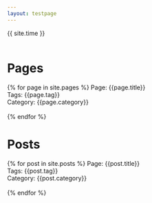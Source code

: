 ```yaml
---
layout: testpage
---
```


<div class="post">

{{ site.time }} <br><br>

<h1> Pages </h1>

{% for page in site.pages %}
  Page: {{page.title}} <br>
  Tags: {{page.tag}} <br>
  Category: {{page.category}}
  <br><br>
{% endfor %}

<h1> Posts </h1>

{% for post in site.posts %}
  Page: {{post.title}} <br>
  Tags: {{post.tag}} <br>
  Category: {{post.category}}
  <br><br>
{% endfor %}

</div>
